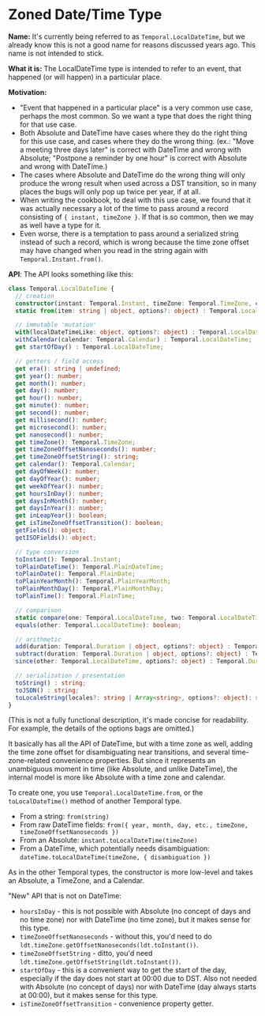 # Zoned Date/Time Type

**Name:** It's currently being referred to as `Temporal.LocalDateTime`, but we already know this is not a good name for reasons discussed years ago.
This name is not intended to stick.

**What it is:** The LocalDateTime type is intended to refer to an event, that happened (or will happen) in a particular place.

**Motivation:**

- "Event that happened in a particular place" is a very common use case, perhaps the most common.
  So we want a type that does the right thing for that use case.
- Both Absolute and DateTime have cases where they do the right thing for this use case, and cases where they do the wrong thing.
  (ex.: "Move a meeting three days later" is correct with DateTime and wrong with Absolute; "Postpone a reminder by one hour" is correct with Absolute and wrong with DateTime.)
- The cases where Absolute and DateTime do the wrong thing will only produce the wrong result when used across a DST transition, so in many places the bugs will only pop up twice per year, if at all.
- When writing the cookbook, to deal with this use case, we found that it was actually necessary a lot of the time to pass around a record consisting of `{ instant, timeZone }`.
  If that is so common, then we may as well have a type for it.
- Even worse, there is a temptation to pass around a serialized string instead of such a record, which is wrong because the time zone offset may have changed when you read in the string again with `Temporal.Instant.from()`.

**API**: The API looks something like this:

```typescript
class Temporal.LocalDateTime {
  // creation
  constructor(instant: Temporal.Instant, timeZone: Temporal.TimeZone, calendar: Temporal.Calendar);
  static from(item: string | object, options?: object) : Temporal.LocalDateTime;

  // immutable 'mutation'
  with(localDateTimeLike: object, options?: object) : Temporal.LocalDateTime;
  withCalendar(calendar: Temporal.Calendar) : Temporal.LocalDateTime;
  get startOfDay() : Temporal.LocalDateTime;

  // getters / field access
  get era(): string | undefined;
  get year(): number;
  get month(): number;
  get day(): number;
  get hour(): number;
  get minute(): number;
  get second(): number;
  get millisecond(): number;
  get microsecond(): number;
  get nanosecond(): number;
  get timeZone(): Temporal.TimeZone;
  get timeZoneOffsetNanoseconds(): number;
  get timeZoneOffsetString(): string;
  get calendar(): Temporal.Calendar;
  get dayOfWeek(): number;
  get dayOfYear(): number;
  get weekOfYear(): number;
  get hoursInDay(): number;
  get daysInMonth(): number;
  get daysInYear(): number;
  get inLeapYear(): boolean;
  get isTimeZoneOffsetTransition(): boolean;
  getFields(): object;
  getISOFields(): object;

  // type conversion
  toInstant(): Temporal.Instant;
  toPlainDateTime(): Temporal.PlainDateTime;
  toPlainDate(): Temporal.PlainDate;
  toPlainYearMonth(): Temporal.PlainYearMonth;
  toPlainMonthDay(): Temporal.PlainMonthDay;
  toPlainTime(): Temporal.PlainTime;

  // comparison
  static compare(one: Temporal.LocalDateTime, two: Temporal.LocalDateTime): number;
  equals(other: Temporal.LocalDateTime): boolean;

  // arithmetic
  add(duration: Temporal.Duration | object, options?: object) : Temporal.LocalDateTime;
  subtract(duration: Temporal.Duration | object, options?: object) : Temporal.LocalDateTime;
  since(other: Temporal.LocalDateTime, options?: object) : Temporal.Duration;

  // serialization / presentation
  toString() : string;
  toJSON() : string;
  toLocaleString(locales?: string | Array<string>, options?: object): string;
}
```

(This is not a fully functional description, it's made concise for readability.
For example, the details of the options bags are omitted.)

It basically has all the API of DateTime, but with a time zone as well, adding the time zone offset for disambiguating near transitions, and several time-zone-related convenience properties.
But since it represents an unambiguous moment in time (like Absolute, and unlike DateTime), the internal model is more like Absolute with a time zone and calendar.

To create one, you use `Temporal.LocalDateTime.from`, or the `toLocalDateTime()` method of another Temporal type.

- From a string: `from(string)`
- From raw DateTime fields: `from({ year, month, day, etc., timeZone, timeZoneOffsetNanoseconds })`
- From an Absolute: `instant.toLocalDateTime(timeZone)`
- From a DateTime, which potentially needs disambiguation: `dateTime.toLocalDateTime(timeZone, { disambiguation })`

As in the other Temporal types, the constructor is more low-level and takes an Absolute, a TimeZone, and a Calendar.

"New" API that is not on DateTime:

- `hoursInDay` - this is not possible with Absolute (no concept of days and no time zone) nor with DateTime (no time zone), but it makes sense for this type.
- `timeZoneOffsetNanoseconds` - without this, you'd need to do `ldt.timeZone.getOffsetNanoseconds(ldt.toInstant())`.
- `timeZoneOffsetString` - ditto, you'd need `ldt.timeZone.getOffsetString(ldt.toInstant())`.
- `startOfDay` - this is a convenient way to get the start of the day, especially if the day does not start at 00:00 due to DST.
  Also not needed with Absolute (no concept of days) nor with DateTime (day always starts at 00:00), but it makes sense for this type.
- `isTimeZoneOffsetTransition` - convenience property getter.
